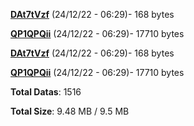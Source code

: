 [**DAt7tVzf**](/data/DAt7tVzf.txt) (24/12/22 - 06:29)- 168 bytes

[**QP1QPQii**](/data/QP1QPQii.txt) (24/12/22 - 06:29)- 17710 bytes

[**DAt7tVzf**](/data/DAt7tVzf.txt) (24/12/22 - 06:29)- 168 bytes

[**QP1QPQii**](/data/QP1QPQii.txt) (24/12/22 - 06:29)- 17710 bytes

**Total Datas**: 1516

**Total Size**: 9.48 MB / 9.5 MB